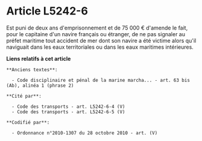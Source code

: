# Article L5242-6

Est puni de deux ans d'emprisonnement et de 75 000 € d'amende le fait, pour le capitaine d'un navire français ou étranger, de
ne pas signaler au préfet maritime tout accident de mer dont son navire a été victime alors qu'il naviguait dans les eaux
territoriales ou dans les eaux maritimes intérieures.

**Liens relatifs à cet article**

	**Anciens textes**:

	  - Code disciplinaire et pénal de la marine marcha... - art. 63 bis (Ab), alinéa 1 (phrase 2)

	**Cité par**:

	  - Code des transports - art. L5242-6-4 (V)
	  - Code des transports - art. L5242-6-5 (V)

	**Codifié par**:

	  - Ordonnance n°2010-1307 du 28 octobre 2010 - art. (V)
